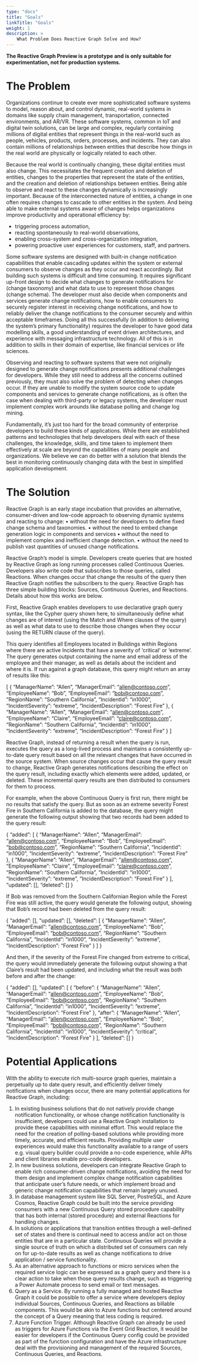 ```yaml
---
type: "docs"
title: "Goals"
linkTitle: "Goals"
weight: 1
description: >
    What Problem Does Reactive Graph Solve and How?
---
```


**The Reactive Graph Preview is a prototype and is only suitable for experimentation, not for production systems.**

# The Problem

Organizations continue to create ever more sophisticated software systems to model, reason about, and control dynamic, real-world systems in domains like supply chain management, transportation, connected environments, and AR/VR. These software systems, common in IoT and digital twin solutions, can be large and complex, regularly containing millions of digital entities that represent things in the real-world such as people, vehicles, products, orders, processes, and incidents. They can also contain millions of relationships between entities that describe how things in the real world are physically or logically related to each other.

Because the real world is continually changing, these digital entities must also change. This necessitates the frequent creation and deletion of entities, changes to the properties that represent the state of the entities, and the creation and deletion of relationships between entities. Being able to observe and react to these changes dynamically is increasingly important. Because of the interconnected nature of entities, a change in one often requires changes to cascade to other entities in the system. And being able to make external systems aware of changes helps organizations improve productivity and operational efficiency by:
- triggering process automation,
- reacting spontaneously to real-world observations,
- enabling cross-system and cross-organization integration,
- powering proactive user experiences for customers, staff, and partners. 

Some software systems are designed with built-in change notification capabilities that enable cascading updates within the system or external consumers to observe changes as they occur and react accordingly. But building such systems is difficult and time consuming. It requires significant up-front design to decide what changes to generate notifications for (change taxonomy) and what data to use to represent those changes (change schema). The developer must also decide when components and services generate change notifications, how to enable consumers to securely register interest in receiving change notifications, and how to reliably deliver the change notifications to the consumer securely and within acceptable timeframes. Doing all this successfully (in addition to delivering the system’s primary functionality) requires the developer to have good data modelling skills, a good understanding of event driven architectures, and experience with messaging infrastructure technology. All of this is in addition to skills in their domain of expertise, like financial services or life sciences. 

Observing and reacting to software systems that were not originally designed to generate change notifications presents additional challenges for developers. While they still need to address all the concerns outlined previously, they must also solve the problem of detecting when changes occur. If they are unable to modify the system source code to update components and services to generate change notifications, as is often the case when dealing with third-party or legacy systems, the developer must implement complex work arounds like database polling and change log mining. 

Fundamentally, it’s just too hard for the broad community of enterprise developers to build these kinds of applications. While there are established patterns and technologies that help developers deal with each of these challenges, the knowledge, skills, and time taken to implement them effectively at scale are beyond the capabilities of many people and organizations. We believe we can do better with a solution that blends the best in monitoring continuously changing data with the best in simplified application development. 

# The Solution
Reactive Graph is an early stage incubation that provides an alternative, consumer-driven and low-code approach to observing dynamic systems and reacting to change:
•	without the need for developers to define fixed change schema and taxonomies.
•	without the need to embed change generation logic in components and services 
•	without the need to implement complex and inefficient change detection.
•	without the need to publish vast quantities of unused change notifications.

Reactive Graph’s model is simple. Developers create queries that are hosted by Reactive Graph as long running processes called Continuous Queries. Developers also write code that subscribes to those queries, called Reactions. When changes occur that change the results of the query then Reactive Graph notifies the subscribers to the query. Reactive Graph has three simple building blocks: Sources, Continuous Queries, and Reactions. Details about how this works are below.

First, Reactive Graph enables developers to use declarative graph query syntax, like the Cypher query shown here, to simultaneously define what changes are of interest (using the Match and Where clauses of the query) as well as what data to use to describe those changes when they occur (using the RETURN clause of the query).

 

This query identifies all Employees located in Buildings within Regions where there are active Incidents that have a severity of ‘critical’ or ‘extreme’. The query generates output containing the name and email address of the employee and their manager, as well as details about the incident and where it is. If run against a graph database, this query might return an array of results like this:

[
  { “ManagerName”: “Allen”, “ManagerEmail”: “allen@contoso.com”, “EmployeeName”: “Bob”, “EmployeeEmail”: “bob@contoso.com”, “RegionName”: “Southern California”, “IncidentId”: “in1000”, “IncidentSeverity”: “extreme”, “IncidentDescription”: “Forest Fire” },
  { “ManagerName”: “Allen”, “ManagerEmail”: “allen@contoso.com”, “EmployeeName”: “Claire”, “EmployeeEmail”: “claire@contoso.com”, “RegionName”: “Southern California”, “IncidentId”: “in1000”, “IncidentSeverity”: “extreme”, “IncidentDescription”: “Forest Fire” }
]

Reactive Graph, instead of returning a result when the query is run, executes the query as a long-lived process and maintains a consistently up-to-date query result based on all the relevant changes that have occurred in the source system. When source changes occur that cause the query result to change, Reactive Graph generates notifications describing the effect on the query result, including exactly which elements were added, updated, or deleted. These incremental query results are then distributed to consumers for them to process.

For example, when the above Continuous Query is first run, there might be no results that satisfy the query. But as soon as an extreme severity Forest Fire in Southern California is added to the database, the query might generate the following output showing that two records had been added to the query result:

{
 “added”: [
  { “ManagerName”: “Allen”, “ManagerEmail”: “allen@contoso.com”, “EmployeeName”: “Bob”, “EmployeeEmail”: “bob@contoso.com”, “RegionName”: “Southern California”, “IncidentId”: “in1000”, “IncidentSeverity”: “extreme”, “IncidentDescription”: “Forest Fire” },
  { “ManagerName”: “Allen”, “ManagerEmail”: “allen@contoso.com”, “EmployeeName”: “Claire”, “EmployeeEmail”: “claire@contoso.com”, “RegionName”: “Southern California”, “IncidentId”: “in1000”, “IncidentSeverity”: “extreme”, “IncidentDescription”: “Forest Fire” }
 ],
 “updated”: [],
 “deleted”: []
}
 
If Bob was removed from the Southern Californian Region while the Forest Fire was still active, the query would generate the following output, showing that Bob’s record had been deleted from the query result:

{
 “added”: [],
 “updated”: [],
 “deleted”: [
  { “ManagerName”: “Allen”, “ManagerEmail”: “allen@contoso.com”, “EmployeeName”: “Bob”, “EmployeeEmail”: “bob@contoso.com”, “RegionName”: “Southern California”, “IncidentId”: “in1000”, “IncidentSeverity”: “extreme”, “IncidentDescription”: “Forest Fire” }
 ]
}

And then, if the severity of the Forest Fire changed from extreme to critical, the query would immediately generate the following output showing a that Claire’s result had been updated, and including what the result was both before and after the change:

{
 “added”: [],
 “updated”: [
  { 
   “before”: { “ManagerName”: “Allen”, “ManagerEmail”: “allen@contoso.com”, “EmployeeName”: “Bob”, “EmployeeEmail”: “bob@contoso.com”, “RegionName”: “Southern California”, “IncidentId”: “in1000”, “IncidentSeverity”: “extreme”, “IncidentDescription”: “Forest Fire” },
   “after”: { “ManagerName”: “Allen”, “ManagerEmail”: “allen@contoso.com”, “EmployeeName”: “Bob”, “EmployeeEmail”: “bob@contoso.com”, “RegionName”: “Southern California”, “IncidentId”: “in1000”, “IncidentSeverity”: “critical”, “IncidentDescription”: “Forest Fire” }
 ],
 “deleted”: []
}

# Potential Applications
With the ability to execute rich multi-source graph queries, maintain a perpetually up to date query result, and efficiently deliver timely notifications when changes occur, there are many potential applications for Reactive Graph, including:
1.	In existing business solutions that do not natively provide change notification functionality, or whose change notification functionality is insufficient, developers could use a Reactive Graph installation to provide these capabilities with minimal effort.  This would replace the need for the creation of polling-based solutions while providing more timely, accurate, and efficient results. Providing multiple user experiences would make this functionality available to a range of users e.g. visual query builder could provide a no-code experience, while APIs and client libraries enable pro-code developers.
2.	In new business solutions, developers can integrate Reactive Graph to enable rich consumer-driven change notifications, avoiding the need for them design and implement complex change notification capabilities that anticipate user’s future needs, or which implement broad and generic change notification capabilities that remain largely unused.
3.	In database management system like SQL Server, PostreSQL, and Azure Cosmos, Reactive Graph could be built into the service providing consumers with a new Continuous Query stored procedure capability that has both internal (stored procedure) and external Reactions for handling changes.
4.	In solutions or applications that transition entities through a well-defined set of states and there is continual need to access and/or act on those entities that are in a particular state. Continuous Queries will provide a single source of truth on which a distributed set of consumers can rely on for up-to-date results as well as change notifications to drive application / service functionality.
5.	As an alternative approach to functions or micro services when the required service logic can be expressed as a graph query and there is a clear action to take when those query results change, such as triggering a Power Automate process to send email or text messages.
6.	Query as a Service. By running a fully managed and hosted Reactive Graph it could be possible to offer a service where developers deploy individual Sources, Continuous Queries, and Reactions as billable components. This would be akin to Azure functions but centered around the concept of a Query meaning that less coding is required.
7.	Azure Function Trigger. Although Reactive Graph can already be used as triggers for Azure Functions via the Event Grid Reaction, it would be easier for developers if the Continuous Query config could be provided as part of the function configuration and have the Azure infrastructure deal with the provisioning and management of the required Sources, Continuous Queries, and Reactions.
